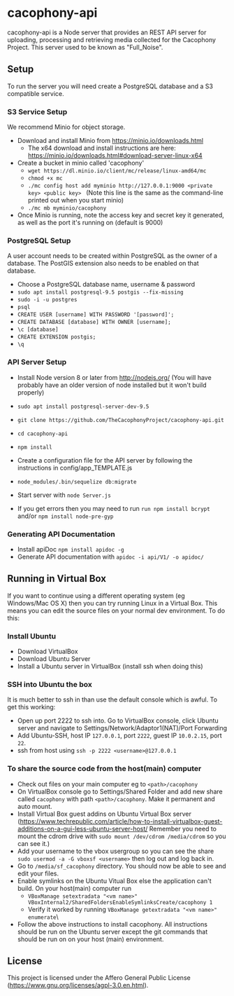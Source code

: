 # cacophony-api

cacophony-api is a Node server that provides an REST API server for
uploading, processing and retrieving media collected for the Cacophony
Project. This server used to be known as "Full_Noise".

## Setup

To run the server you will need create a PostgreSQL database and a S3
compatible service.

### S3 Service Setup

We recommend Minio for object storage.

* Download and install Minio from https://minio.io/downloads.html
  - The x64 download and install instructions are here:
    https://minio.io/downloads.html#download-server-linux-x64
* Create a bucket in minio called 'cacophony'
  - `wget https://dl.minio.io/client/mc/release/linux-amd64/mc`
  - `chmod +x mc`
  - `./mc config host add myminio http://127.0.0.1:9000 <private key> <public key> ` (Note this line is the same as the command-line printed out when you start minio)
  - `./mc mb myminio/cacophony`
* Once Minio is running, note the access key and secret key it
  generated, as well as the port it's running on (default is 9000)


### PostgreSQL Setup

A user account needs to be created within PostgreSQL as the owner of a
database. The PostGIS extension also needs to be enabled on that
database.

* Choose a PostgreSQL database name, username & password
* `sudo apt install postgresql-9.5 postgis --fix-missing`
* `sudo -i -u postgres`
* `psql`
* `CREATE USER [username] WITH PASSWORD '[password]';`
* `CREATE DATABASE [database] WITH OWNER [username];`
* `\c [database]`
* `CREATE EXTENSION postgis;`
* `\q`

### API Server Setup

* Install Node version 8 or later from http://nodejs.org/  (You will have probably have an older version of node installed but it won't build properly)
* `sudo apt install postgresql-server-dev-9.5`

* `git clone https://github.com/TheCacophonyProject/cacophony-api.git`
* `cd cacophony-api`
* `npm install`
* Create a configuration file for the API server by following the instructions in config/app_TEMPLATE.js
* `node_modules/.bin/sequelize db:migrate`
* Start server with `node Server.js`
* If you get errors then you may need to run `run npm install bcrypt` and/or `npm install node-pre-gyp`



### Generating API Documentation

* Install apiDoc `npm install apidoc -g`
* Generate API documentation with `apidoc -i api/V1/ -o apidoc/`


## Running in Virtual Box

If you want to continue using a different operating system (eg Windows/Mac OS X) then you can try running Linux in a Virtual Box.   This means you can edit the source files on your normal dev environment.  To do this:

### Install Ubuntu
* Download VirtualBox
* Download Ubuntu Server
* Install a Ubuntu server in VirtualBox (install ssh when doing this)

### SSH into Ubuntu the box 
It is much better to ssh in than use the default console which is awful. To get this working:
*  Open up port 2222 to ssh into.   Go to VirtualBox console, click Ubuntu server and navigate to Settings/Network/Adaptor1(NAT)/Port Forwarding
*  Add Ubuntu-SSH, host IP `127.0.0.1`, port `2222`, guest IP `10.0.2.15`, port `22`. 
*  ssh from host using `ssh -p 2222 <username>@127.0.0.1`

### To share the source code from the host(main) computer
* Check out files on your main computer eg to `<path>/cacophony`
* On VirtualBox console go to Settings/Shared Folder and add new share called `cacophony` with path `<path>/cacophony`.   Make it permanent and auto mount.
* Install Virtual Box guest addins on Ubuntu Virtual Box server (https://www.techrepublic.com/article/how-to-install-virtualbox-guest-additions-on-a-gui-less-ubuntu-server-host/ Remember you need to mount the cdrom drive with `sudo mount /dev/cdrom /media/cdrom` so you can see it.)
* Add your username to the vbox  usergroup so you can see the share `sudo usermod -a -G vboxsf <username>` then log out and log back in.
* Go to `/media/sf_cacophony` directory.  You should now be able to see and edit your files.
* Enable symlinks on the Ubuntu Vitual Box else the application can't build. On your host(main) computer run
  - `VBoxManage setextradata "<vm name>" VBoxInternal2/SharedFoldersEnableSymlinksCreate/cacophony 1`
  - Verify it worked by running `VBoxManage getextradata "<vm name>" enumerate`\
* Follow the above instructions to install cacophony.  All instructions should be run on the Ubuntu server except the git commands that should be run on on your host (main) environment.


## License

This project is licensed under the Affero General Public License
(https://www.gnu.org/licenses/agpl-3.0.en.html).
